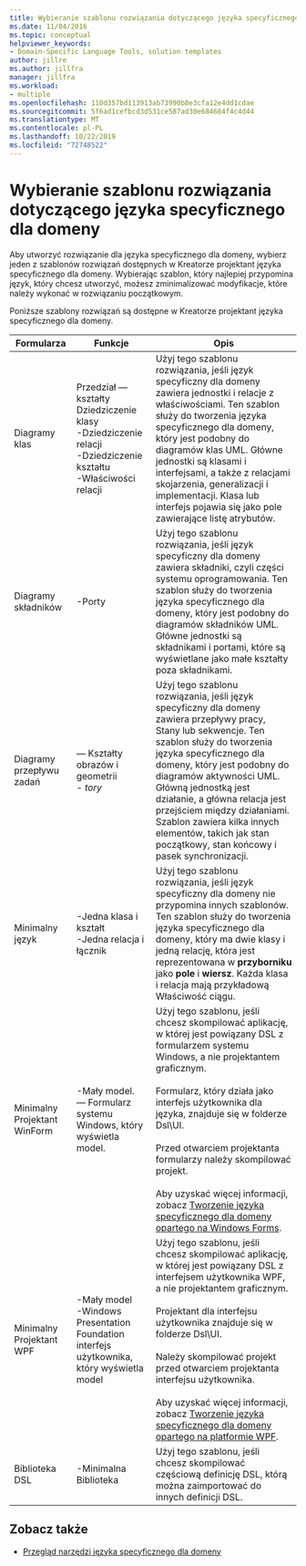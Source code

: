 ```yaml
---
title: Wybieranie szablonu rozwiązania dotyczącego języka specyficznego dla domeny
ms.date: 11/04/2016
ms.topic: conceptual
helpviewer_keywords:
- Domain-Specific Language Tools, solution templates
author: jillre
ms.author: jillfra
manager: jillfra
ms.workload:
- multiple
ms.openlocfilehash: 110d357bd113913ab73990b8e3cfa12e4dd1cdae
ms.sourcegitcommit: 5f6ad1cefbcd3d531ce587ad30e684684f4c4d44
ms.translationtype: MT
ms.contentlocale: pl-PL
ms.lasthandoff: 10/22/2019
ms.locfileid: "72748522"
---
```

# <a name="choosing-a-domain-specific-language-solution-template"></a>Wybieranie szablonu rozwiązania dotyczącego języka specyficznego dla domeny
Aby utworzyć rozwiązanie dla języka specyficznego dla domeny, wybierz jeden z szablonów rozwiązań dostępnych w Kreatorze projektant języka specyficznego dla domeny. Wybierając szablon, który najlepiej przypomina język, który chcesz utworzyć, możesz zminimalizować modyfikacje, które należy wykonać w rozwiązaniu początkowym.

 Poniższe szablony rozwiązań są dostępne w Kreatorze projektant języka specyficznego dla domeny.

|Formularza|Funkcje|Opis|
|-|-|-|
|Diagramy klas|Przedział — kształty<br />Dziedziczenie klasy<br />-Dziedziczenie relacji<br />-Dziedziczenie kształtu<br />-Właściwości relacji|Użyj tego szablonu rozwiązania, jeśli język specyficzny dla domeny zawiera jednostki i relacje z właściwościami. Ten szablon służy do tworzenia języka specyficznego dla domeny, który jest podobny do diagramów klas UML. Główne jednostki są klasami i interfejsami, a także z relacjami skojarzenia, generalizacji i implementacji. Klasa lub interfejs pojawia się jako pole zawierające listę atrybutów.|
|Diagramy składników|-Porty|Użyj tego szablonu rozwiązania, jeśli język specyficzny dla domeny zawiera składniki, czyli części systemu oprogramowania. Ten szablon służy do tworzenia języka specyficznego dla domeny, który jest podobny do diagramów składników UML. Główne jednostki są składnikami i portami, które są wyświetlane jako małe kształty poza składnikami.|
|Diagramy przepływu zadań|— Kształty obrazów i geometrii<br />-   *tory*|Użyj tego szablonu rozwiązania, jeśli język specyficzny dla domeny zawiera przepływy pracy, Stany lub sekwencje. Ten szablon służy do tworzenia języka specyficznego dla domeny, który jest podobny do diagramów aktywności UML. Główną jednostką jest działanie, a główna relacja jest przejściem między działaniami. Szablon zawiera kilka innych elementów, takich jak stan początkowy, stan końcowy i pasek synchronizacji.|
|Minimalny język|-Jedna klasa i kształt<br />-Jedna relacja i łącznik|Użyj tego szablonu rozwiązania, jeśli język specyficzny dla domeny nie przypomina innych szablonów. Ten szablon służy do tworzenia języka specyficznego dla domeny, który ma dwie klasy i jedną relację, która jest reprezentowana w **przyborniku** jako **pole** i **wiersz**. Każda klasa i relacja mają przykładową Właściwość ciągu.|
|Minimalny Projektant WinForm|-Mały model.<br />— Formularz systemu Windows, który wyświetla model.|Użyj tego szablonu, jeśli chcesz skompilować aplikację, w której jest powiązany DSL z formularzem systemu Windows, a nie projektantem graficznym.<br /><br /> Formularz, który działa jako interfejs użytkownika dla języka, znajduje się w folderze Dsl\UI.<br /><br /> Przed otwarciem projektanta formularzy należy skompilować projekt.<br /><br /> Aby uzyskać więcej informacji, zobacz [Tworzenie języka specyficznego dla domeny opartego na Windows Forms](../modeling/creating-a-windows-forms-based-domain-specific-language.md).|
|Minimalny Projektant WPF|-Mały model<br />-Windows Presentation Foundation interfejs użytkownika, który wyświetla model|Użyj tego szablonu, jeśli chcesz skompilować aplikację, w której jest powiązany DSL z interfejsem użytkownika WPF, a nie projektantem graficznym.<br /><br /> Projektant dla interfejsu użytkownika znajduje się w folderze Dsl\UI.<br /><br /> Należy skompilować projekt przed otwarciem projektanta interfejsu użytkownika.<br /><br /> Aby uzyskać więcej informacji, zobacz [Tworzenie języka specyficznego dla domeny opartego na platformie WPF](../modeling/creating-a-wpf-based-domain-specific-language.md).|
|Biblioteka DSL|-Minimalna Biblioteka|Użyj tego szablonu, jeśli chcesz skompilować częściową definicję DSL, którą można zaimportować do innych definicji DSL.|

## <a name="see-also"></a>Zobacz także

- [Przegląd narzędzi języka specyficznego dla domeny](../modeling/overview-of-domain-specific-language-tools.md)
